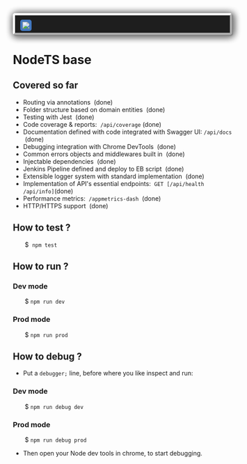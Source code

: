<div style="background: #1E1E1E;
  border-radius: 5px;
  margin-top: 25px;
  margin-bottom: 40px;
  padding: 10px 8px 4px 10px;
  border: white 5px outset;
  box-shadow: 2px 2px 2px grey,
    2px 2px 17px grey,
    2px 2px 17px grey, 
    2px 2px 17px grey;">
  <img style="margin-right:2px;margin-left:2px;border:#4278C0 5px solid;border-radius: 5px;background: #4278c0;" src="https://img.shields.io/badge/-^3.1.6-white?style=flat&logo=typescript"/>
</div>

# NodeTS base

## Covered so far
 * Routing via annotations &nbsp;(done)
 * Folder structure based on domain entities &nbsp;(done)
 * Testing with Jest &nbsp;(done)
 * Code coverage & reports: &nbsp;`/api/coverage` (done) 
 * Documentation defined with code integrated with Swagger UI:&nbsp;`/api/docs` &nbsp;(done) 
 * Debugging integration with Chrome DevTools &nbsp;(done)
 * Common errors objects and middlewares built in &nbsp;(done)
 * Injectable dependencies &nbsp;(done)
 * Jenkins Pipeline defined and deploy to EB script &nbsp;(done)
 * Extensible logger system with standard implementation &nbsp;(done)
 * Implementation of API's essential endpoints: &nbsp;`GET [/api/health /api/info]`(done)
 * Performance metrics: &nbsp;`/appmetrics-dash` &nbsp;(done)
 * HTTP/HTTPS support &nbsp;(done)

## How to test ?
  &nbsp;&nbsp;&nbsp;&nbsp;&nbsp;&nbsp; 
  $&nbsp; ``` npm test ```

## How to run ?

### Dev mode
  &nbsp;&nbsp;&nbsp;&nbsp;&nbsp;&nbsp; 
  $&nbsp;``` npm run dev ```

### Prod mode
  &nbsp;&nbsp;&nbsp;&nbsp;&nbsp;&nbsp; 
  $&nbsp;``` npm run prod ```

## How to debug ?

 * Put a `debugger;` line, before where you like inspect and run:

### Dev mode
  &nbsp;&nbsp;&nbsp;&nbsp;&nbsp;&nbsp; 
  $&nbsp;``` npm run debug dev ```

### Prod mode
  &nbsp;&nbsp;&nbsp;&nbsp;&nbsp;&nbsp; 
  $&nbsp;``` npm run debug prod ```

  * Then open your Node dev tools in chrome, to start debugging.

